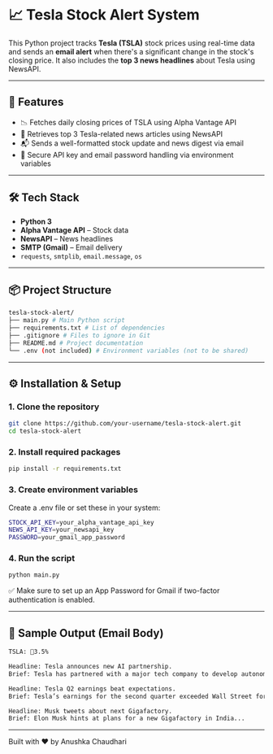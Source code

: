 # 📈 Tesla Stock Alert System

This Python project tracks **Tesla (TSLA)** stock prices using real-time data and sends an **email alert** when there's a significant change in the stock's closing price. It also includes the **top 3 news headlines** about Tesla using NewsAPI.

---

## 🔔 Features

- 📉 Fetches daily closing prices of TSLA using Alpha Vantage API  
- 📰 Retrieves top 3 Tesla-related news articles using NewsAPI  
- 📬 Sends a well-formatted stock update and news digest via email  
- 🔐 Secure API key and email password handling via environment variables  

---

## 🛠️ Tech Stack

- **Python 3**
- **Alpha Vantage API** – Stock data
- **NewsAPI** – News headlines
- **SMTP (Gmail)** – Email delivery
- `requests`, `smtplib`, `email.message`, `os`
---

## 📦 Project Structure
```bash
tesla-stock-alert/
├── main.py # Main Python script
├── requirements.txt # List of dependencies
├── .gitignore # Files to ignore in Git
├── README.md # Project documentation
└── .env (not included) # Environment variables (not to be shared)
```
---

## ⚙️ Installation & Setup

### 1. Clone the repository
```bash
git clone https://github.com/your-username/tesla-stock-alert.git
cd tesla-stock-alert
```

### 2. Install required packages
```bash
pip install -r requirements.txt
```

### 3. Create environment variables
Create a .env file or set these in your system:
```bash
STOCK_API_KEY=your_alpha_vantage_api_key
NEWS_API_KEY=your_newsapi_key
PASSWORD=your_gmail_app_password
```
### 4. Run the script
```bash
python main.py
```
✅ Make sure to set up an App Password for Gmail if two-factor authentication is enabled.

---
## 📖 Sample Output (Email Body)
```bash
TSLA: 🔺3.5%

Headline: Tesla announces new AI partnership.
Brief: Tesla has partnered with a major tech company to develop autonomous driving chips.

Headline: Tesla Q2 earnings beat expectations.
Brief: Tesla’s earnings for the second quarter exceeded Wall Street forecasts...

Headline: Musk tweets about next Gigafactory.
Brief: Elon Musk hints at plans for a new Gigafactory in India...
```
---

Built with ❤️ by Anushka Chaudhari
